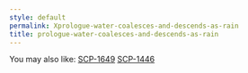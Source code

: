 ```yaml
---
style: default
permalink: Xprologue-water-coalesces-and-descends-as-rain
title: prologue-water-coalesces-and-descends-as-rain
---
```

You may also like:
[SCP-1649](http://scp-wiki.net/scp-1649)
[SCP-1446](http://scp-wiki.net/scp-1446)